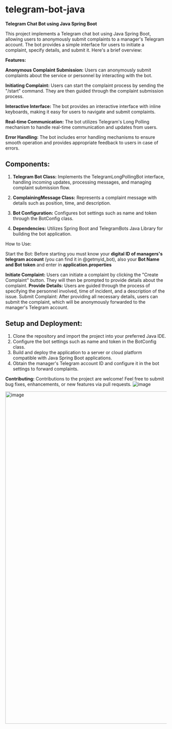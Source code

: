 # telegram-bot-java
**Telegram Chat Bot using Java Spring Boot**

This project implements a Telegram chat bot using Java Spring Boot, allowing users to anonymously submit complaints to a manager's Telegram account. The bot provides a simple interface for users to initiate a complaint, specify details, and submit it. Here's a brief overview:

**Features:**

**Anonymous Complaint Submission:** Users can anonymously submit complaints about the service or personnel by interacting with the bot.

**Initiating Complaint:** Users can start the complaint process by sending the "/start" command. They are then guided through the complaint submission process.

**Interactive Interface:** The bot provides an interactive interface with inline keyboards, making it easy for users to navigate and submit complaints.

**Real-time Communication:** The bot utilizes Telegram's Long Polling mechanism to handle real-time communication and updates from users.

**Error Handling:** The bot includes error handling mechanisms to ensure smooth operation and provides appropriate feedback to users in case of errors.

## Components:

1) **Telegram Bot Class:** Implements the TelegramLongPollingBot interface, handling incoming updates, processing messages, and managing complaint submission flow.
   
2) **ComplainingMessage Class:** Represents a complaint message with details such as position, time, and description.
   
3) **Bot Configuration:** Configures bot settings such as name and token through the BotConfig class.
   
4) **Dependencies:** Utilizes Spring Boot and TelegramBots Java Library for building the bot application.

How to Use:

Start the Bot: 
Before starting you must know your **digital ID of managers's telegram account** (you can find it in @getmyid_bot), also your **Bot Name and Bot token** and enter in **application.properties**

**Initiate Complaint:** Users can initiate a complaint by clicking the "Create Complaint" button. They will then be prompted to provide details about the complaint.
**Provide Details:** Users are guided through the process of specifying the personnel involved, time of incident, and a description of the issue.
Submit Complaint: After providing all necessary details, users can submit the complaint, which will be anonymously forwarded to the manager's Telegram account.
## **Setup and Deployment:**

1) Clone the repository and import the project into your preferred Java IDE.
2) Configure the bot settings such as name and token in the BotConfig class.
3) Build and deploy the application to a server or cloud platform compatible with Java Spring Boot applications.
4) Obtain the manager's Telegram account ID and configure it in the bot settings to forward complaints.


**Contributing:**
Contributions to the project are welcome! Feel free to submit bug fixes, enhancements, or new features via pull requests.
![image](https://github.com/timrooter/telegram-bot-java/assets/146642629/7b44685c-dbfd-45fc-acaa-0fcb6d241106)

<img width="1034" alt="image" src="https://github.com/timrooter/telegram-bot-java/assets/146642629/2db739c1-5f16-401a-a2d6-89a2c14d9c87">
